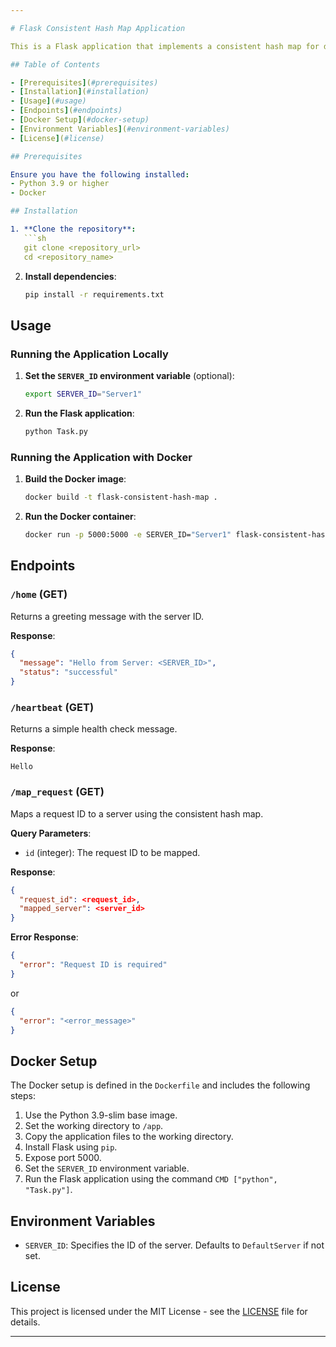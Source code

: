 ```yaml
---

# Flask Consistent Hash Map Application

This is a Flask application that implements a consistent hash map for distributing requests across multiple servers. The application provides endpoints for basic health checks and mapping requests to servers.

## Table of Contents

- [Prerequisites](#prerequisites)
- [Installation](#installation)
- [Usage](#usage)
- [Endpoints](#endpoints)
- [Docker Setup](#docker-setup)
- [Environment Variables](#environment-variables)
- [License](#license)

## Prerequisites

Ensure you have the following installed:
- Python 3.9 or higher
- Docker

## Installation

1. **Clone the repository**:
   ```sh
   git clone <repository_url>
   cd <repository_name>
   ```

2. **Install dependencies**:
   ```sh
   pip install -r requirements.txt
   ```

## Usage

### Running the Application Locally

1. **Set the `SERVER_ID` environment variable** (optional):
   ```sh
   export SERVER_ID="Server1"
   ```

2. **Run the Flask application**:
   ```sh
   python Task.py
   ```

### Running the Application with Docker

1. **Build the Docker image**:
   ```sh
   docker build -t flask-consistent-hash-map .
   ```

2. **Run the Docker container**:
   ```sh
   docker run -p 5000:5000 -e SERVER_ID="Server1" flask-consistent-hash-map
   ```

## Endpoints

### `/home` (GET)
Returns a greeting message with the server ID.

**Response**:
```json
{
  "message": "Hello from Server: <SERVER_ID>",
  "status": "successful"
}
```

### `/heartbeat` (GET)
Returns a simple health check message.

**Response**:
```
Hello
```

### `/map_request` (GET)
Maps a request ID to a server using the consistent hash map.

**Query Parameters**:
- `id` (integer): The request ID to be mapped.

**Response**:
```json
{
  "request_id": <request_id>,
  "mapped_server": <server_id>
}
```

**Error Response**:
```json
{
  "error": "Request ID is required"
}
```
or
```json
{
  "error": "<error_message>"
}
```

## Docker Setup

The Docker setup is defined in the `Dockerfile` and includes the following steps:

1. Use the Python 3.9-slim base image.
2. Set the working directory to `/app`.
3. Copy the application files to the working directory.
4. Install Flask using `pip`.
5. Expose port 5000.
6. Set the `SERVER_ID` environment variable.
7. Run the Flask application using the command `CMD ["python", "Task.py"]`.

## Environment Variables

- `SERVER_ID`: Specifies the ID of the server. Defaults to `DefaultServer` if not set.

## License

This project is licensed under the MIT License - see the [LICENSE](LICENSE) file for details.

---
```

